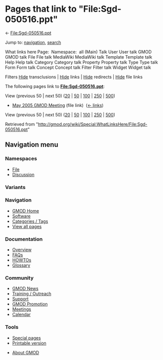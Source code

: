 <div id="mw-page-base" class="noprint">

</div>

<div id="mw-head-base" class="noprint">

</div>

<div id="content" class="mw-body" role="main">

<span id="top"></span>

<div id="mw-js-message" style="display:none;">

</div>



# <span dir="auto">Pages that link to "File:Sgd-050516.ppt"</span>

<div id="bodyContent">

<div id="contentSub">

← [File:Sgd-050516.ppt](/wiki/File:Sgd-050516.ppt "File:Sgd-050516.ppt")

</div>

<div id="jump-to-nav" class="mw-jump">

Jump to: [navigation](#mw-navigation), [search](#p-search)

</div>

<div id="mw-content-text">

What links here Page:  Namespace:  all (Main) Talk User User talk GMOD
GMOD talk File File talk MediaWiki MediaWiki talk Template Template talk
Help Help talk Category Category talk Property Property talk Type Type
talk Form Form talk Concept Concept talk Filter Filter talk Widget
Widget talk

Filters
[Hide](/mediawiki/index.php?title=Special:WhatLinksHere/File:Sgd-050516.ppt&hidetrans=1 "Special:WhatLinksHere/File:Sgd-050516.ppt")
transclusions \|
[Hide](/mediawiki/index.php?title=Special:WhatLinksHere/File:Sgd-050516.ppt&hidelinks=1 "Special:WhatLinksHere/File:Sgd-050516.ppt")
links \|
[Hide](/mediawiki/index.php?title=Special:WhatLinksHere/File:Sgd-050516.ppt&hideredirs=1 "Special:WhatLinksHere/File:Sgd-050516.ppt")
redirects \|
[Hide](/mediawiki/index.php?title=Special:WhatLinksHere/File:Sgd-050516.ppt&hideimages=1 "Special:WhatLinksHere/File:Sgd-050516.ppt")
file links

The following pages link to
**[File:Sgd-050516.ppt](/wiki/File:Sgd-050516.ppt "File:Sgd-050516.ppt")**:

View (previous 50 \| next 50)
([20](/mediawiki/index.php?title=Special:WhatLinksHere/File:Sgd-050516.ppt&limit=20 "Special:WhatLinksHere/File:Sgd-050516.ppt")
\|
[50](/mediawiki/index.php?title=Special:WhatLinksHere/File:Sgd-050516.ppt&limit=50 "Special:WhatLinksHere/File:Sgd-050516.ppt")
\|
[100](/mediawiki/index.php?title=Special:WhatLinksHere/File:Sgd-050516.ppt&limit=100 "Special:WhatLinksHere/File:Sgd-050516.ppt")
\|
[250](/mediawiki/index.php?title=Special:WhatLinksHere/File:Sgd-050516.ppt&limit=250 "Special:WhatLinksHere/File:Sgd-050516.ppt")
\|
[500](/mediawiki/index.php?title=Special:WhatLinksHere/File:Sgd-050516.ppt&limit=500 "Special:WhatLinksHere/File:Sgd-050516.ppt"))

- [May 2005 GMOD
  Meeting](/wiki/May_2005_GMOD_Meeting "May 2005 GMOD Meeting") (file
  link) ‎ <span class="mw-whatlinkshere-tools">([←
  links](/mediawiki/index.php?title=Special:WhatLinksHere&target=May+2005+GMOD+Meeting "Special:WhatLinksHere"))</span>

View (previous 50 \| next 50)
([20](/mediawiki/index.php?title=Special:WhatLinksHere/File:Sgd-050516.ppt&limit=20 "Special:WhatLinksHere/File:Sgd-050516.ppt")
\|
[50](/mediawiki/index.php?title=Special:WhatLinksHere/File:Sgd-050516.ppt&limit=50 "Special:WhatLinksHere/File:Sgd-050516.ppt")
\|
[100](/mediawiki/index.php?title=Special:WhatLinksHere/File:Sgd-050516.ppt&limit=100 "Special:WhatLinksHere/File:Sgd-050516.ppt")
\|
[250](/mediawiki/index.php?title=Special:WhatLinksHere/File:Sgd-050516.ppt&limit=250 "Special:WhatLinksHere/File:Sgd-050516.ppt")
\|
[500](/mediawiki/index.php?title=Special:WhatLinksHere/File:Sgd-050516.ppt&limit=500 "Special:WhatLinksHere/File:Sgd-050516.ppt"))

</div>

<div class="printfooter">

Retrieved from
"<http://gmod.org/wiki/Special:WhatLinksHere/File:Sgd-050516.ppt>"

</div>

<div id="catlinks" class="catlinks catlinks-allhidden">

</div>

<div class="visualClear">

</div>

</div>

</div>

<div id="mw-navigation">

## Navigation menu

<div id="mw-head">



<div id="left-navigation">

<div id="p-namespaces" class="vectorTabs" role="navigation"
aria-labelledby="p-namespaces-label">

### Namespaces

- <span id="ca-nstab-image"><a href="/wiki/File:Sgd-050516.ppt" accesskey="c"
  title="View the file page [c]">File</a></span>
- <span id="ca-talk"><a
  href="/mediawiki/index.php?title=File_talk:Sgd-050516.ppt&amp;action=edit&amp;redlink=1"
  accesskey="t"
  title="Discussion about the content page [t]">Discussion</a></span>

</div>

<div id="p-variants" class="vectorMenu emptyPortlet" role="navigation"
aria-labelledby="p-variants-label">

### 

### Variants[](#)

<div class="menu">

</div>

</div>

</div>





</div>

</div>

</div>

<div id="mw-panel">

<div id="p-logo" role="banner">

<a href="/wiki/Main_Page"
style="background-image: url(http://gmod.org/images/GMOD-cogs.png);"
title="Visit the main page"></a>

</div>

<div id="p-Navigation" class="portal" role="navigation"
aria-labelledby="p-Navigation-label">

### Navigation

<div class="body">

- <span id="n-GMOD-Home">[GMOD Home](/wiki/Main_Page)</span>
- <span id="n-Software">[Software](/wiki/GMOD_Components)</span>
- <span id="n-Categories-.2F-Tags">[Categories /
  Tags](/wiki/Categories)</span>
- <span id="n-View-all-pages">[View all
  pages](/wiki/Special:AllPages)</span>

</div>

</div>

<div id="p-Documentation" class="portal" role="navigation"
aria-labelledby="p-Documentation-label">

### Documentation

<div class="body">

- <span id="n-Overview">[Overview](/wiki/Overview)</span>
- <span id="n-FAQs">[FAQs](/wiki/Category:FAQ)</span>
- <span id="n-HOWTOs">[HOWTOs](/wiki/Category:HOWTO)</span>
- <span id="n-Glossary">[Glossary](/wiki/Glossary)</span>

</div>

</div>

<div id="p-Community" class="portal" role="navigation"
aria-labelledby="p-Community-label">

### Community

<div class="body">

- <span id="n-GMOD-News">[GMOD News](/wiki/GMOD_News)</span>
- <span id="n-Training-.2F-Outreach">[Training /
  Outreach](/wiki/Training_and_Outreach)</span>
- <span id="n-Support">[Support](/wiki/Support)</span>
- <span id="n-GMOD-Promotion">[GMOD
  Promotion](/wiki/GMOD_Promotion)</span>
- <span id="n-Meetings">[Meetings](/wiki/Meetings)</span>
- <span id="n-Calendar">[Calendar](/wiki/Calendar)</span>

</div>

</div>

<div id="p-tb" class="portal" role="navigation"
aria-labelledby="p-tb-label">

### Tools

<div class="body">

- <span id="t-specialpages"><a href="/wiki/Special:SpecialPages" accesskey="q"
  title="A list of all special pages [q]">Special pages</a></span>
- <span id="t-print"><a
  href="/mediawiki/index.php?title=Special:WhatLinksHere/File:Sgd-050516.ppt&amp;printable=yes"
  rel="alternate" accesskey="p"
  title="Printable version of this page [p]">Printable version</a></span>

</div>

</div>

</div>

</div>

<div id="footer" role="contentinfo">

- <span id="footer-places-about">[About
  GMOD](/wiki/GMOD:About "GMOD:About")</span>

<!-- -->






</div>
